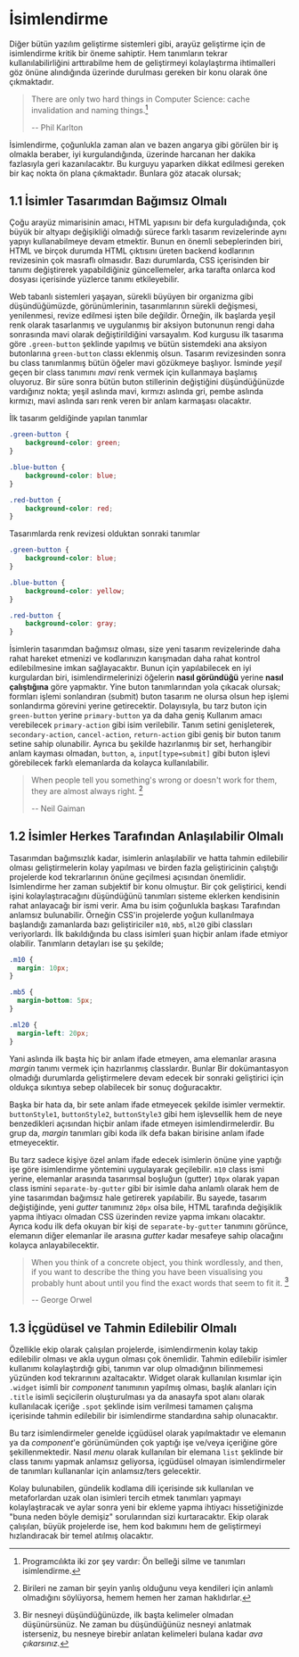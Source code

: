 # İsimlendirme
Diğer bütün yazılım geliştirme sistemleri gibi, arayüz geliştirme için de isimlendirme kritik bir öneme sahiptir. Hem tanımların tekrar kullanılabilirliğini arttırabilme hem de geliştirmeyi kolaylaştırma ihtimalleri göz önüne alındığında üzerinde durulması gereken bir konu olarak öne çıkmaktadır.

> There are only two hard things in Computer Science: cache invalidation and naming things.[^1]
>
> -- Phil Karlton

İsimlendirme, çoğunlukla zaman alan ve bazen angarya gibi görülen bir iş olmakla beraber, iyi kurgulandığında, üzerinde harcanan her dakika fazlasıyla geri kazanılacaktır. Bu kurguyu yaparken dikkat edilmesi gereken bir kaç nokta ön plana çıkmaktadır. Bunlara göz atacak olursak;

## 1.1 İsimler Tasarımdan Bağımsız Olmalı
Çoğu arayüz mimarisinin amacı, HTML yapısını bir defa kurguladığında, çok büyük bir altyapı değişikliği olmadığı sürece farklı tasarım revizelerinde aynı yapıyı kullanabilmeye devam etmektir. Bunun en önemli sebeplerinden biri, HTML ve birçok durumda HTML çıktısını üreten backend kodlarının revizesinin çok masraflı olmasıdır. Bazı durumlarda, CSS içerisinden bir tanımı değiştirerek yapabildiğiniz güncellemeler, arka tarafta onlarca kod dosyası içerisinde yüzlerce tanımı etkileyebilir. 

Web tabanlı sistemleri yaşayan, sürekli büyüyen bir organizma gibi düşündüğümüzde, görünümlerinin, tasarımlarının sürekli değişmesi, yenilenmesi, revize edilmesi işten bile değildir. Örneğin, ilk başlarda yeşil renk olarak tasarlanmış ve uygulanmış bir aksiyon butonunun rengi daha sonrasında mavi olarak değiştirildiğini varsayalım. Kod kurgusu ilk tasarıma göre `.green-button` şeklinde yapılmış ve bütün sistemdeki ana aksiyon butonlarına `green-button` classı eklenmiş olsun. Tasarım revizesinden sonra bu class tanımlanmış bütün öğeler mavi gözükmeye başlıyor. İsminde _yeşil_ geçen bir class tanımını _mavi_ renk vermek için kullanmaya başlamış oluyoruz. Bir süre sonra bütün buton stillerinin değiştiğini düşündüğünüzde vardığınız nokta; yeşil aslında mavi, kırmızı aslında gri, pembe aslında kırmızı, mavi aslında sarı renk veren bir anlam karmaşası olacaktır. 

İlk tasarım geldiğinde yapılan tanımlar
``` css
.green-button {
	background-color: green;
}

.blue-button {
	background-color: blue;
}

.red-button {
	background-color: red;
}
```

Tasarımlarda renk revizesi olduktan sonraki tanımlar
``` css
.green-button {
	background-color: blue;
}

.blue-button {
	background-color: yellow;
}

.red-button {
	background-color: gray;
}
```

İsimlerin tasarımdan bağımsız olması, size yeni tasarım revizelerinde daha rahat hareket etmenizi ve kodlarınızın karışmadan daha rahat kontrol edilebilmesine imkan sağlayacaktır. Bunun için yapılabilecek en iyi kurgulardan biri, isimlendirmelerinizi öğelerin __nasıl göründüğü__ yerine __nasıl çalıştığına__ göre yapmaktır. Yine buton tanımlarından yola çıkacak olursak; formları işlemi sonlandıran (submit) buton tasarım ne olursa olsun hep işlemi sonlandırma görevini yerine getirecektir. Dolayısıyla, bu tarz buton için `green-button` yerine `primary-button` ya da daha geniş Kullanım amacı verebilecek `primary-action` gibi isim verilebilir. Tanım setini genişleterek, `secondary-action`, `cancel-action`, `return-action` gibi geniş bir buton tanım setine sahip olunabilir. Ayrıca bu şekilde hazırlanmış bir set, herhangibir anlam kayması olmadan, `button`, `a`, `input[type=submit]` gibi buton işlevi görebilecek farklı elemanlarda da kolayca kullanılabilir. 

> When people tell you something's wrong or doesn't work for them, they are almost always right. [^2]
>
> -- Neil Gaiman

## 1.2 İsimler Herkes Tarafından Anlaşılabilir Olmalı
Tasarımdan bağımsızlık kadar, isimlerin anlaşılabilir ve hatta tahmin edilebilir olması geliştirmelerin kolay yapılması ve birden fazla geliştiricinin çalıştığı projelerde kod tekrarlarının önüne geçilmesi açısından önemlidir. Isimlendirme her zaman subjektif bir konu olmuştur. Bir çok geliştirici, kendi işini kolaylaştıracağını düşündüğünü tanımları sisteme eklerken kendisinin rahat anlayacağı bir ismi verir. Ama bu isim çoğunlukla başkası Tarafından anlamsız bulunabilir. Örneğin CSS'in projelerde yoğun kullanılmaya başlandığı zamanlarda bazı geliştiriciler `m10`, `mb5`, `ml20` gibi classları veriyorlardı. İlk bakıldığında bu class isimleri şuan hiçbir anlam ifade etmiyor olabilir. Tanımların detayları ise şu şekilde;

```css
.m10 { 
  margin: 10px;
}

.mb5 {
  margin-bottom: 5px;
}

.ml20 {
  margin-left: 20px;
}
```

Yani aslında ilk başta hiç bir anlam ifade etmeyen, ama elemanlar arasına _margin_ tanımı vermek için hazırlanmış classlardır. Bunlar Bir dokümantasyon olmadığı durumlarda geliştirmelere devam edecek bir sonraki geliştirici için oldukça sıkıntıya sebep olabilecek bir sonuç doğuracaktır. 

Başka bir hata da, bir sete anlam ifade etmeyecek şekilde isimler vermektir. `buttonStyle1`, `buttonStyle2`, `buttonStyle3` gibi hem işlevsellik hem de neye benzedikleri açısından hiçbir anlam ifade etmeyen isimlendirmelerdir. Bu grup da, _margin_ tanımları gibi koda ilk defa bakan birisine anlam ifade etmeyecektir. 

Bu tarz sadece kişiye özel anlam ifade edecek isimlerin önüne yine yaptığı işe göre isimlendirme yöntemini uygulayarak geçilebilir. `m10` class ismi yerine, elemanlar arasında tasarımsal boşluğun (gutter) `10px` olarak yapan class ismini `separate-by-gutter` gibi bir isimle daha anlamlı olarak hem de yine tasarımdan bağımsız hale getirerek yapılabilir. Bu sayede, tasarım değiştiğinde, yeni _gutter_ tanımınız `20px` olsa bile, HTML tarafında değişiklik yapma ihtiyacı olmadan CSS üzerinden revize yapma imkanı olacaktır. Ayrıca kodu ilk defa okuyan bir kişi de `separate-by-gutter` tanımını görünce, elemanın diğer elemanlar ile arasına _gutter_ kadar mesafeye sahip olacağını kolayca anlayabilecektir. 

> When you think of a concrete object, you think wordlessly, and then, if you want to describe the thing you have been visualising you probably hunt about until you find the exact words that seem to fit it. [^3]
>
> -- George Orwel

## 1.3 İçgüdüsel ve Tahmin Edilebilir Olmalı
Özellikle ekip olarak çalışılan projelerde, isimlendirmenin kolay takip edilebilir olması ve akla uygun olması çok önemlidir. Tahmin edilebilir isimler kullanımı kolaylaştırdığı gibi, tanımın var olup olmadığının bilinmemesi yüzünden kod tekrarınını azaltacaktır. Widget olarak kullanılan kısımlar için `.widget` isimli bir _component_ tanımının yapılmış olması, başlık alanları için `.title` isimli seçicilerin oluşturulması ya da anasayfa spot alanı olarak kullanılacak içeriğe `.spot` şeklinde isim verilmesi tamamen çalışma içerisinde tahmin edilebilir bir isimlendirme standardına sahip olunacaktır.

Bu tarz isimlendirmeler genelde içgüdüsel olarak yapılmaktadır ve elemanın ya da _component_'e görünümünden çok yaptığı işe ve/veya içeriğine göre şekillenmektedir. Nasıl _menu_ olarak kullanılan bir elemana `list` şeklinde bir class tanımı yapmak anlamsız geliyorsa, içgüdüsel olmayan isimlendirmeler de tanımları kullananlar için anlamsız/ters gelecektir.

Kolay bulunabilen, gündelik kodlama dili içerisinde sık kullanılan ve metaforlardan uzak olan isimleri tercih etmek tanımları yapmayı kolaylaştıracak ve aylar sonra yeni bir ekleme yapma ihtiyacı hissetiğinizde "buna neden böyle demişiz" sorularından sizi kurtaracaktır. Ekip olarak çalışılan, büyük projelerde ise, hem kod bakımını hem de geliştirmeyi hızlandıracak bir temel atılmış olacaktır.

[^1]: Programcılıkta iki zor şey vardır: Ön belleği silme ve tanımları isimlendirme.
[^2]: Birileri ne zaman bir şeyin yanlış olduğunu veya kendileri için anlamlı olmadığını söylüyorsa, hemem hemen her zaman haklıdırlar.
[^3]: Bir nesneyi düşündüğünüzde, ilk başta kelimeler olmadan düşünürsünüz. Ne zaman bu düşündüğünüz nesneyi anlatmak isterseniz, bu nesneye birebir anlatan kelimeleri bulana kadar _ava çıkarsınız._ 
